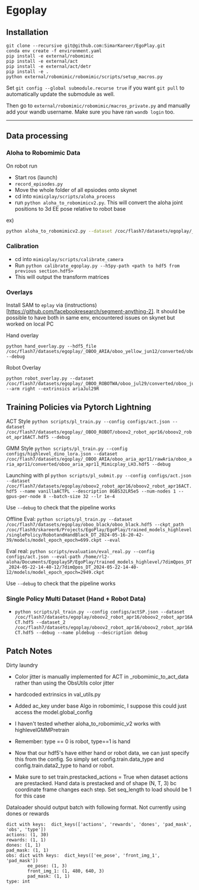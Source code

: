 # Egoplay
## Installation

```
git clone --recursive git@github.com:SimarKareer/EgoPlay.git
conda env create -f environment.yaml
pip install -e external/robomimic
pip install -e external/act
pip install -e external/act/detr
pip install -e .
python external/robomimic/robomimic/scripts/setup_macros.py
```

Set `git config --global submodule.recurse true` if you want `git pull` to automatically update the submodule as well.

Then go to  `external/robomimic/robomimic/macros_private.py` and manually add your wandb username. Make sure you have ran `wandb login` too.

-------
## Data processing
### Aloha to Robomimic Data
On robot run
- Start ros (launch)
- `record_episodes.py`
- Move the whole folder of all epsiodes onto skynet
- cd into `mimicplay/scripts/aloha_process`
- run `python aloha_to_robomimicv2.py`.  This will convert the aloha joint positions to 3d EE pose relative to robot base

ex) 
```bash
python aloha_to_robomimicv2.py --dataset /coc/flash7/datasets/egoplay/_OBOO_ROBOT/oboov2_robot_apr16/rawAloha --arm right --out /coc/flash7/datasets/egoplay/_OBOO_ROBOT/oboov2_robot_apr16/oboov2_robot_apr16_prestacked.hdf5  --extrinsics humanoidApr16 --data-type robot --prestack
```


### Calibration
- cd into `mimicplay/scripts/calibrate_camera`
- Run `python calibrate_egoplay.py --h5py-path <path to hdf5 from previous section.hdf5>`
- This will output the transform matrices

### Overlays
Install SAM to `eplay` via (instructions)[https://github.com/facebookresearch/segment-anything-2].  It should be possible to have both in same env, encountered issues on skynet but worked on local PC

Hand overlay
```
python hand_overlay.py --hdf5_file /coc/flash7/datasets/egoplay/_OBOO_ARIA/oboo_yellow_jun12/converted/oboo_yellow_jun12_ACTGMMCompat_masked.hdf5 --debug
```

Robot Overlay
```
python robot_overlay.py --dataset /coc/flash7/datasets/egoplay/_OBOO_ROBOTWA/oboo_jul29/converted/oboo_jul29_ACTGMMCompat_masked.hdf5 --arm right --extrinsics ariaJul29R
```


## Training Policies via Pytorch Lightning
ACT Style
`python scripts/pl_train.py --config configs/act.json --dataset /coc/flash7/datasets/egoplay/_OBOO_ROBOT/oboov2_robot_apr16/oboov2_robot_apr16ACT.hdf5 --debug`

GMM Style
`python scripts/pl_train.py --config configs/highlevel_dino_lora.json --dataset /coc/flash7/datasets/egoplay/_OBOO_ARIA/oboo_aria_apr11/rawAria/oboo_aria_apr11/converted/oboo_aria_apr11_Mimicplay_LH3.hdf5 --debug`

Launching with pl
`python scripts/pl_submit.py --config configs/act.json --dataset /coc/flash7/datasets/egoplay/oboov2_robot_apr16/oboov2_robot_apr16ACT.hdf5 --name vanillaACTPL --description 8GBS32LR5e5 --num-nodes 1 --gpus-per-node 8 --batch-size 32 --lr 1e-4`

Use `--debug` to check that the pipeline works


Offline Eval:
`python scripts/pl_train.py --dataset /coc/flash7/datasets/egoplay/oboo_black/oboo_black.hdf5 --ckpt_path /coc/flash9/skareer6/Projects/EgoPlay/EgoPlay/trained_models_highlevel/singlePolicy/RobotandHandBlack_DT_2024-05-16-20-42-39/models/model_epoch_epoch=699.ckpt --eval`

Eval real:
`python scripts/evaluation/eval_real.py --config configs/act.json --eval-path /home/rl2-aloha/Documents/EgoplaySP/EgoPlay/trained_models_highlevel/7dimQpos_DT_2024-05-22-14-40-12/7dimQpos_DT_2024-05-22-14-40-12/models/model_epoch_epoch=2949.ckpt`

Use `--debug` to check that the pipeline works


### Single Policy Multi Dataset (Hand + Robot Data)
- `python scripts/pl_train.py --config configs/actSP.json --dataset /coc/flash7/datasets/egoplay/oboov2_robot_apr16/oboov2_robot_apr16ACT.hdf5 --dataset_2 /coc/flash7/datasets/egoplay/oboov2_robot_apr16/oboov2_robot_apr16ACT.hdf5 --debug --name pldebug --description debug`


## Patch Notes
Dirty laundry
- Color jitter is manually implemented for ACT in _robomimic_to_act_data rather than using the ObsUtils color jitter
- hardcoded extrinsics in val_utils.py
- Added ac_key under base Algo in robomimic, I suppose this could just access the model.global_config
- I haven't tested whether aloha_to_robomimic_v2 works with highlevelGMMPretrain

- Remember: type == 0 is robot, type==1 is hand
- Now that our hdf5's have either hand or robot data, we can just specify this from the config.  So simply set config.train.data_type and config.train.data2_type to hand or robot.
- Make sure to set train.prestacked_actions = True when dataset actions are prestacked.  Hand data is prestacked and of shape (N, T, 3) bc coordinate frame changes each step.  Set seq_length to load should be 1 for this case


Dataloader should output batch with following format.  Not currently using dones or rewards
```
dict with keys:  dict_keys(['actions', 'rewards', 'dones', 'pad_mask', 'obs', 'type'])
actions: (1, 30)
rewards: (1, 1)
dones: (1, 1)
pad_mask: (1, 1)
obs: dict with keys:  dict_keys(['ee_pose', 'front_img_1', 'pad_mask'])
        ee_pose: (1, 3)
        front_img_1: (1, 480, 640, 3)
        pad_mask: (1, 1)
type: int
```